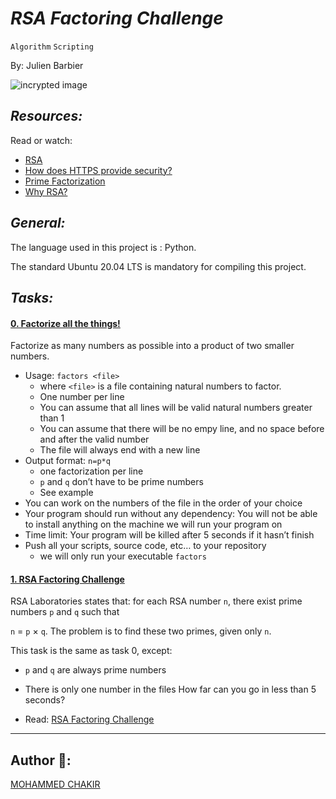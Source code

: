 # *RSA Factoring Challenge*

`Algorithm`   `Scripting`

By: Julien Barbier

![incrypted image](https://brightlineit.com/wp-content/uploads/2017/12/171218-Encryption-Key-Management.jpg)

## *Resources:*

Read or watch:

- [RSA](https://en.wikipedia.org/wiki/RSA_cryptosystem%29)
- [How does HTTPS provide security?](https://stackoverflow.com/questions/3968095/how-does-https-provide-security)
- [Prime Factorization](https://privacycanada.net/mathematics/prime-factorization/)
- [Why RSA?](https://jaredatandi.hashnode.dev/rsa-factoring)

## *General:*
The language used in this project is : Python.

The standard Ubuntu 20.04 LTS is mandatory for compiling this project.

## *Tasks:*

#### [0. Factorize all the things!]()

Factorize as many numbers as possible into a product of two smaller numbers.

- Usage: `factors <file>`
   - where `<file>` is a file containing natural numbers to factor.
   - One number per line
   - You can assume that all lines will be valid natural numbers greater than 1
   - You can assume that there will be no empy line, and no space before and after the valid number
   - The file will always end with a new line
- Output format: `n=p*q`
   - one factorization per line
   - `p` and `q` don’t have to be prime numbers
   - See example
- You can work on the numbers of the file in the order of your choice
- Your program should run without any dependency: You will not be able to install anything on the machine we will run your program on
- Time limit: Your program will be killed after 5 seconds if it hasn’t finish
- Push all your scripts, source code, etc… to your repository
   - we will only run your executable `factors`
 
  
#### [1. RSA Factoring Challenge]()

RSA Laboratories states that: for each RSA number `n`, there exist prime numbers `p` and `q` such that

`n` = `p` × `q`. The problem is to find these two primes, given only `n`.

This task is the same as task 0, except:

- `p` and `q` are always prime numbers
- There is only one number in the files
How far can you go in less than 5 seconds?

- Read: [RSA Factoring Challenge](https://en.wikipedia.org/wiki/RSA_Factoring_Challenge)











-----------------
## Author 📑:

[MOHAMMED CHAKIR](https://github.com/mohammedchakir)
